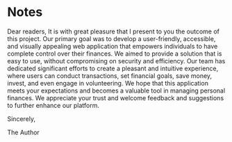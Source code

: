 # Notes

Dear readers, It is with great pleasure that I present to you the outcome of this project. Our primary goal was to develop a user-friendly, accessible, and visually appealing web application that empowers individuals to have complete control over their finances. We aimed to provide a solution that is easy to use, without compromising on security and efficiency. Our team has dedicated significant efforts to create a pleasant and intuitive experience, where users can conduct transactions, set financial goals, save money, invest, and even engage in volunteering. We hope that this application meets your expectations and becomes a valuable tool in managing personal finances. We appreciate your trust and welcome feedback and suggestions to further enhance our platform.

Sincerely,

The Author